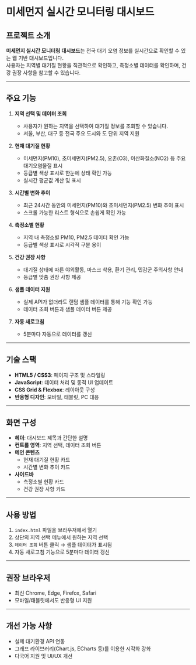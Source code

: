 # 미세먼지 실시간 모니터링 대시보드

## 프로젝트 소개
**미세먼지 실시간 모니터링 대시보드**는 전국 대기 오염 정보를 실시간으로 확인할 수 있는 웹 기반 대시보드입니다.  
사용자는 지역별 대기질 현황을 직관적으로 확인하고, 측정소별 데이터를 확인하며, 건강 권장 사항을 참고할 수 있습니다.  

---

## 주요 기능
1. **지역 선택 및 데이터 조회**
   - 사용자가 원하는 지역을 선택하여 대기질 정보를 조회할 수 있습니다.
   - 서울, 부산, 대구 등 전국 주요 도시와 도 단위 지역 지원

2. **현재 대기질 현황**
   - 미세먼지(PM10), 초미세먼지(PM2.5), 오존(O3), 이산화질소(NO2) 등 주요 대기오염물질 표시
   - 등급별 색상 표시로 한눈에 상태 확인 가능
   - 실시간 평균값 계산 및 표시

3. **시간별 변화 추이**
   - 최근 24시간 동안의 미세먼지(PM10)와 초미세먼지(PM2.5) 변화 추이 표시
   - 스크롤 가능한 리스트 형식으로 손쉽게 확인 가능

4. **측정소별 현황**
   - 지역 내 측정소별 PM10, PM2.5 데이터 확인 가능
   - 등급별 색상 표시로 시각적 구분 용이

5. **건강 권장 사항**
   - 대기질 상태에 따른 야외활동, 마스크 착용, 환기 관리, 민감군 주의사항 안내
   - 등급별 맞춤 권장 사항 제공

6. **샘플 데이터 지원**
   - 실제 API가 없더라도 랜덤 샘플 데이터를 통해 기능 확인 가능
   - 데이터 조회 버튼과 샘플 데이터 버튼 제공

7. **자동 새로고침**
   - 5분마다 자동으로 데이터를 갱신

---

## 기술 스택
- **HTML5 / CSS3**: 페이지 구조 및 스타일링  
- **JavaScript**: 데이터 처리 및 동적 UI 업데이트  
- **CSS Grid & Flexbox**: 레이아웃 구성  
- **반응형 디자인**: 모바일, 태블릿, PC 대응  

---

## 화면 구성
- **헤더**: 대시보드 제목과 간단한 설명  
- **컨트롤 영역**: 지역 선택, 데이터 조회 버튼  
- **메인 콘텐츠**
  - 현재 대기질 현황 카드
  - 시간별 변화 추이 카드
- **사이드바**
  - 측정소별 현황 카드
  - 건강 권장 사항 카드  

---

## 사용 방법
1. `index.html` 파일을 브라우저에서 열기
2. 상단의 지역 선택 메뉴에서 원하는 지역 선택
3. `데이터 조회` 버튼 클릭 → 샘플 데이터가 표시됨
4. 자동 새로고침 기능으로 5분마다 데이터 갱신

---

## 권장 브라우저
- 최신 Chrome, Edge, Firefox, Safari  
- 모바일/태블릿에서도 반응형 UI 지원

---

## 개선 가능 사항
- 실제 대기환경 API 연동
- 그래프 라이브러리(Chart.js, ECharts 등)를 이용한 시각화 강화
- 다국어 지원 및 UI/UX 개선

